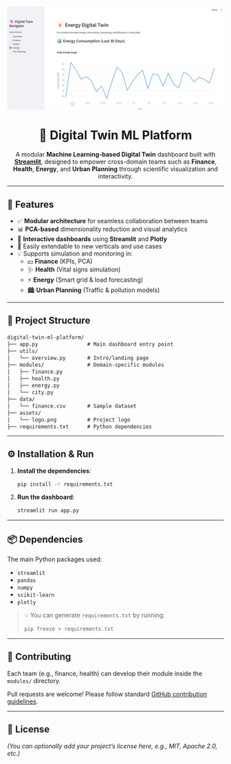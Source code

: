 <div align="center">

<img src="assets/logo.png" alt="Digital Twin Logo" width="1000"/>

# 🧠 Digital Twin ML Platform

A modular **Machine Learning-based Digital Twin** dashboard built with [**Streamlit**](https://streamlit.io), designed to empower cross-domain teams such as **Finance**, **Health**, **Energy**, and **Urban Planning** through scientific visualization and interactivity.

</div>

---

## 🚀 Features

- ✅ **Modular architecture** for seamless collaboration between teams  
- 📊 **PCA-based** dimensionality reduction and visual analytics  
- 🧩 **Interactive dashboards** using **Streamlit** and **Plotly**  
- 🔌 Easily extendable to new verticals and use cases  
- 💡 Supports simulation and monitoring in:
  - 💵 **Finance** (KPIs, PCA)
  - 🩺 **Health** (Vital signs simulation)
  - ⚡ **Energy** (Smart grid & load forecasting)
  - 🏙️ **Urban Planning** (Traffic & pollution models)

---

## 📁 Project Structure

```
digital-twin-ml-platform/
├── app.py                # Main dashboard entry point
├── utils/
│   └── overview.py       # Intro/landing page
├── modules/              # Domain-specific modules
│   ├── finance.py
│   ├── health.py
│   ├── energy.py
│   └── city.py
├── data/
│   └── finance.csv       # Sample dataset
├── assets/
│   └── logo.png          # Project logo
├── requirements.txt      # Python dependencies
```

---

## ⚙️ Installation & Run

1. **Install the dependencies**:
   ```bash
   pip install -r requirements.txt
   ```

2. **Run the dashboard**:
   ```bash
   streamlit run app.py
   ```

---

## 📦 Dependencies

The main Python packages used:

- `streamlit`
- `pandas`
- `numpy`
- `scikit-learn`
- `plotly`

> 💡 You can generate `requirements.txt` by running:
> ```bash
> pip freeze > requirements.txt
> ```

---

## 🤝 Contributing

Each team (e.g., finance, health) can develop their module inside the `modules/` directory.

Pull requests are welcome! Please follow standard [GitHub contribution guidelines](https://opensource.guide/how-to-contribute/).

---

## 📝 License

*(You can optionally add your project’s license here, e.g., MIT, Apache 2.0, etc.)*
